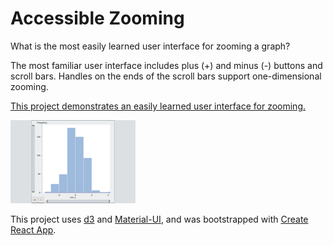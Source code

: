 # Accessible Zooming

What is the most easily learned user interface for zooming a graph?
              
The most familiar user interface includes plus (+) and minus (-) buttons and scroll bars.  Handles on the ends of the scroll bars support one-dimensional zooming.

[This project demonstrates an easily learned user interface for zooming.](https://hemanrobinson.github.io/zoom/)

[![Zoom](src/zoom.png "Zoom")](https://hemanrobinson.github.io/zoom/)

This project uses [d3](https://github.com/d3/d3) and [Material-UI](https://github.com/mui-org/material-ui), and was bootstrapped with [Create React App](https://github.com/facebook/create-react-app).

